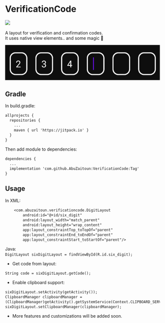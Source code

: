 # VerificationCode
[![](https://jitpack.io/v/AbuZaitoun/VerificationCode.svg)](https://jitpack.io/#AbuZaitoun/VerificationCode)

A layout for verification and confirmation codes.  
It uses native view elements.. and some magic :mage:

![Sample1](https://github.com/AbuZaitoun/VerificationCode/blob/master/images/sample1.png)
## Gradle
In build.gradle:
```
allprojects {
  repositories {
    ...
    maven { url 'https://jitpack.io' }
  }
}
```
Then add module to dependencies:
```
dependencies {  
  ...
  implementation 'com.github.AbuZaitoun:VerificationCode:Tag'  
}
```
## Usage
In XML:
```
    <com.abuzaitoun.verificationcode.DigitLayout
        android:id="@+id/six_digit"
        android:layout_width="match_parent"
        android:layout_height="wrap_content"
        app:layout_constraintTop_toTopOf="parent"
        app:layout_constraintEnd_toEndOf="parent"
        app:layout_constraintStart_toStartOf="parent"/>
```
Java:  
`
DigitLayout sixDigitLayout = findViewById(R.id.six_digit);
`
* Get code from layout:
```
String code = sixDigitLayout.getCode();
```
* Enable clipboard support: 
```
sixDigitLayout.setActivity(getActivity());
ClipboardManager clipboardManager = (ClipboardManager)getActivity().getSystemService(Context.CLIPBOARD_SERVICE);
sixDigitLayout.setClipboardManager(clipboardManager);     
```
* More features and customizations will be added soon.


